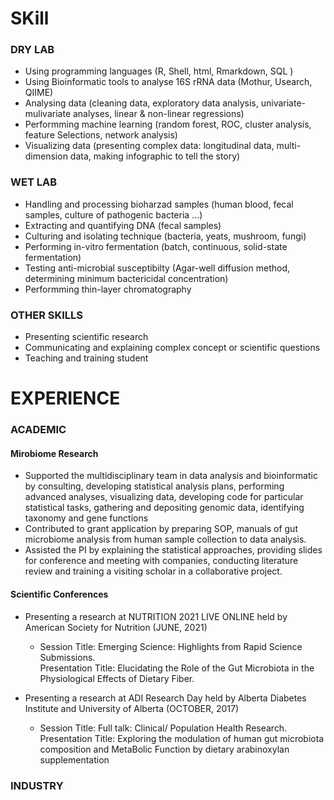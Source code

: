 
<html>
<body>

<h1>SKill</h1>
<h3>DRY LAB</h3>


 <ul>
  <li> Using programming languages (R, Shell, html, Rmarkdown, SQL ) </li>
  <li> Using Bioinformatic tools to analyse 16S rRNA data (Mothur, Usearch, QIIME) </li>
  <li> Analysing data (cleaning data, exploratory data analysis, univariate-mulivariate analyses, linear & non-linear regressions)</li>
  <li> Performming machine learning (random forest, ROC, cluster analysis, feature Selections, network analysis)</li>
  
  <li> Visualizing data  (presenting complex data: longitudinal data, multi-dimension data, making infographic to tell the story) </li>
</ul>  
  
  
<h3>WET LAB</h3> 
  
<ul>
<li> Handling and processing bioharzad samples (human blood, fecal samples,  culture of pathogenic bacteria ...) </li>
<li> Extracting and quantifying DNA (fecal samples) </li>
<li> Culturing and isolating technique (bacteria, yeats, mushroom, fungi) </li>
<li> Performing in-vitro fermentation (batch, continuous, solid-state fermentation) </li>
<li> Testing anti-microbial susceptibilty (Agar-well diffusion method, determining minimum bactericidal concentration) </li>
<li> Performming thin-layer chromatography </li>
  </ul> 

<h3>OTHER SKILLS</h3> 
 <ul>
 <li> Presenting scientific research </li>
 <li> Communicating and explaining complex concept or scientific questions</li>
 <li> Teaching and training student </li>
 </ul> 



<h1>EXPERIENCE</h1>
<h3>ACADEMIC</h3> 
<h4> Mirobiome Research </h4> 
 
<ul>
<li> Supported the multidisciplinary team in data analysis and bioinformatic by consulting, developing statistical analysis plans, 
 performing advanced analyses, visualizing data, developing code for particular statistical tasks, gathering and depositing genomic data, 
 identifying taxonomy and gene functions </li>
<li> Contributed to grant application by preparing SOP, manuals of gut microbiome analysis from human sample collection to data analysis. </li>
<li> Assisted the PI by explaining the statistical approaches, providing slides for conference and meeting with companies, 
 conducting literature review and training a visiting scholar in a collaborative project. </li>
 </ul>      
     
<h4> Scientific Conferences </h4> 

<ul class="roman">    
     <li> Presenting a research at NUTRITION 2021 LIVE ONLINE held by American Society for Nutrition (JUNE, 2021)</li>
   
<ul class="square">
<li> Session Title: Emerging Science: Highlights from Rapid Science Submissions. <br>
Presentation Title: Elucidating the Role of the Gut Microbiota in the Physiological Effects of Dietary Fiber. </li>  
</ul> 
</ul> 

<ul class="roman">    
     <li> Presenting a research at ADI Research Day held by Alberta Diabetes Institute and University of Alberta (OCTOBER, 2017)</li>
   
<ul class="square">
<li> Session Title: Full talk: Clinical/ Population Health Research. <br>
Presentation Title: Exploring the modulation of human gut microbiota composition and MetaBolic Function by dietary arabinoxylan supplementation </li>  
</ul> 
</ul> 

 




<h3>INDUSTRY</h3> 







</body>
</html>

